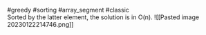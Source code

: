 #greedy #sorting #array_segment #classic  
Sorted by the latter element, the solution is in O(n).
![[Pasted image 20230122214746.png]]